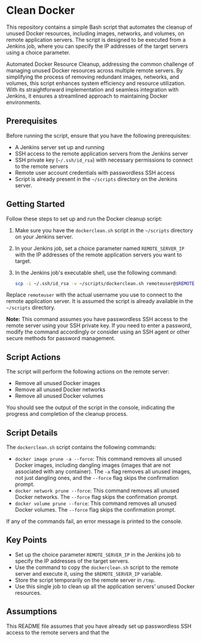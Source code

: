 # Clean Docker

This repository contains a simple Bash script that automates the cleanup of unused Docker resources, including images, networks, and volumes, on remote application servers. The script is designed to be executed from a Jenkins job, where you can specify the IP addresses of the target servers using a choice parameter.

Automated Docker Resource Cleanup, addressing the common challenge of managing unused Docker resources across multiple remote servers. By simplifying the process of removing redundant images, networks, and volumes, this script enhances system efficiency and resource utilization. With its straightforward implementation and seamless integration with Jenkins, it ensures a streamlined approach to maintaining Docker environments.








## Prerequisites

Before running the script, ensure that you have the following prerequisites:

- A Jenkins server set up and running
- SSH access to the remote application servers from the Jenkins server
- SSH private key (`~/.ssh/id_rsa`) with necessary permissions to connect to the remote servers
- Remote user account credentials with passwordless SSH access
- Script is already present in the `~/scripts` directory on the Jenkins server.

## Getting Started

Follow these steps to set up and run the Docker cleanup script:

1. Make sure you have the `dockerclean.sh` script in the `~/scripts` directory on your Jenkins server.

2. In your Jenkins job, set a choice parameter named `REMOTE_SERVER_IP` with the IP addresses of the remote application servers you want to target.

3. In the Jenkins job's executable shell, use the following command:

   ```bash
   scp -i ~/.ssh/id_rsa -v ~/scripts/dockerclean.sh remoteuser@$REMOTE_SERVER_IP:/tmp && ssh -i ~/.ssh/id_rsa -v remoteuser@$REMOTE_SERVER_IP 'bash /tmp/dockerclean.sh'
   

Replace `remoteuser` with the actual username you use to connect to the remote application server. It is assumed the script is already available in the `~/scripts` directory.

**Note:** This command assumes you have passwordless SSH access to the remote server using your SSH private key. If you need to enter a password, modify the command accordingly or consider using an SSH agent or other secure methods for password management.

## Script Actions
The script will perform the following actions on the remote server:
- Remove all unused Docker images
- Remove all unused Docker networks
- Remove all unused Docker volumes

You should see the output of the script in the console, indicating the progress and completion of the cleanup process.

## Script Details
The `dockerclean.sh` script contains the following commands:
- `docker image prune -a --force`: This command removes all unused Docker images, including dangling images (images that are not associated with any container). The `-a` flag removes all unused images, not just dangling ones, and the `--force` flag skips the confirmation prompt.
- `docker network prune --force`: This command removes all unused Docker networks. The `--force` flag skips the confirmation prompt.
- `docker volume prune --force`: This command removes all unused Docker volumes. The `--force` flag skips the confirmation prompt.

If any of the commands fail, an error message is printed to the console.

## Key Points
- Set up the choice parameter `REMOTE_SERVER_IP` in the Jenkins job to specify the IP addresses of the target servers.
- Use the command to copy the `dockerclean.sh` script to the remote server and execute it, using the `$REMOTE_SERVER_IP` variable.
- Store the script temporarily on the remote server in `/tmp`.
- Use this single job to clean up all the application servers' unused Docker resources.

## Assumptions
This README file assumes that you have already set up passwordless SSH access to the remote servers and that the 
```
